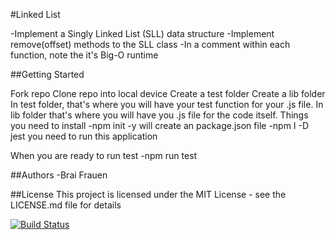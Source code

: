 #Linked List

-Implement a Singly Linked List (SLL) data structure
-Implement remove(offset) methods to the SLL class
-In a comment within each function, note the it's Big-O runtime

##Getting Started

Fork repo Clone repo into local device Create a test folder Create a lib folder In test folder, that's where you will 
have your test function for your .js file. In lib folder that's where you will have you .js file for the code itself. 
Things you need to install -npm init -y will create an package.json file -npm I -D jest you need to run this application

When you are ready to run test -npm run test

##Authors -Brai Frauen

##License This project is licensed under the MIT License - see the LICENSE.md file for details

[![Build Status](https://travis-ci.com/ashabrai/03-async-and-callbacks.svg?branch=master)](https://travis-ci.com/ashabrai/03-async-and-callbacks)